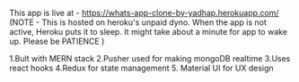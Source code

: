 This app is live at - https://whats-app-clone-by-yadhap.herokuapp.com/ (NOTE - This is hosted on heroku's unpaid dyno. When the app is not active, Heroku puts it to sleep. It might take about a minute for app to wake up. Please be PATIENCE )

1.Bult with MERN stack
2.Pusher used for making mongoDB realtime
3.Uses react hooks
4.Redux for state management
5. Material UI for UX design

